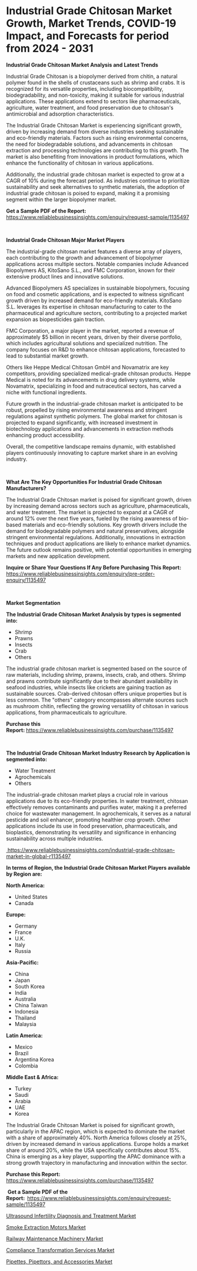 <p><h1>Industrial Grade Chitosan Market Growth, Market Trends, COVID-19 Impact, and Forecasts for period from 2024 - 2031</h1></p><p><strong>Industrial Grade Chitosan Market Analysis and Latest Trends</strong></p>
<p><p>Industrial Grade Chitosan is a biopolymer derived from chitin, a natural polymer found in the shells of crustaceans such as shrimp and crabs. It is recognized for its versatile properties, including biocompatibility, biodegradability, and non-toxicity, making it suitable for various industrial applications. These applications extend to sectors like pharmaceuticals, agriculture, water treatment, and food preservation due to chitosan's antimicrobial and adsorption characteristics.</p><p>The Industrial Grade Chitosan Market is experiencing significant growth, driven by increasing demand from diverse industries seeking sustainable and eco-friendly materials. Factors such as rising environmental concerns, the need for biodegradable solutions, and advancements in chitosan extraction and processing technologies are contributing to this growth. The market is also benefiting from innovations in product formulations, which enhance the functionality of chitosan in various applications.</p><p>Additionally, the industrial grade chitosan market is expected to grow at a CAGR of 10% during the forecast period. As industries continue to prioritize sustainability and seek alternatives to synthetic materials, the adoption of industrial grade chitosan is poised to expand, making it a promising segment within the larger biopolymer market.</p></p>
<p><strong>Get a Sample PDF of the Report:&nbsp;</strong> <a href="https://www.reliablebusinessinsights.com/enquiry/request-sample/1135497?utm_campaign=1119&utm_medium=2&utm_source=Github&utm_content=ia&utm_term=13102024&utm_id=industrial-grade-chitosan">https://www.reliablebusinessinsights.com/enquiry/request-sample/1135497</a></p>
<p>&nbsp;</p>
<p><strong>Industrial Grade Chitosan Major Market Players</strong></p>
<p><p>The industrial-grade chitosan market features a diverse array of players, each contributing to the growth and advancement of biopolymer applications across multiple sectors. Notable companies include Advanced Biopolymers AS, KitoSano S.L., and FMC Corporation, known for their extensive product lines and innovative solutions.</p><p>Advanced Biopolymers AS specializes in sustainable biopolymers, focusing on food and cosmetic applications, and is expected to witness significant growth driven by increased demand for eco-friendly materials. KitoSano S.L. leverages its expertise in chitosan manufacturing to cater to the pharmaceutical and agriculture sectors, contributing to a projected market expansion as biopesticides gain traction.</p><p>FMC Corporation, a major player in the market, reported a revenue of approximately $5 billion in recent years, driven by their diverse portfolio, which includes agricultural solutions and specialized nutrition. The company focuses on R&D to enhance chitosan applications, forecasted to lead to substantial market growth.</p><p>Others like Heppe Medical Chitosan GmbH and Novamatrix are key competitors, providing specialized medical-grade chitosan products. Heppe Medical is noted for its advancements in drug delivery systems, while Novamatrix, specializing in food and nutraceutical sectors, has carved a niche with functional ingredients.</p><p>Future growth in the industrial-grade chitosan market is anticipated to be robust, propelled by rising environmental awareness and stringent regulations against synthetic polymers. The global market for chitosan is projected to expand significantly, with increased investment in biotechnology applications and advancements in extraction methods enhancing product accessibility.</p><p>Overall, the competitive landscape remains dynamic, with established players continuously innovating to capture market share in an evolving industry.</p></p>
<p>&nbsp;</p>
<p><strong>What Are The Key Opportunities For Industrial Grade Chitosan Manufacturers?</strong></p>
<p><p>The Industrial Grade Chitosan market is poised for significant growth, driven by increasing demand across sectors such as agriculture, pharmaceuticals, and water treatment. The market is projected to expand at a CAGR of around 12% over the next five years, fueled by the rising awareness of bio-based materials and eco-friendly solutions. Key growth drivers include the demand for biodegradable polymers and natural preservatives, alongside stringent environmental regulations. Additionally, innovations in extraction techniques and product applications are likely to enhance market dynamics. The future outlook remains positive, with potential opportunities in emerging markets and new application development.</p></p>
<p><strong>Inquire or Share Your Questions If Any Before Purchasing This Report:</strong> <a href="https://www.reliablebusinessinsights.com/enquiry/pre-order-enquiry/1135497?utm_campaign=1119&utm_medium=2&utm_source=Github&utm_content=ia&utm_term=13102024&utm_id=industrial-grade-chitosan">https://www.reliablebusinessinsights.com/enquiry/pre-order-enquiry/1135497</a></p>
<p>&nbsp;</p>
<p><strong>Market Segmentation</strong></p>
<p><strong>The Industrial Grade Chitosan Market Analysis by types is segmented into:</strong></p>
<p><ul><li>Shrimp</li><li>Prawns</li><li>Insects</li><li>Crab</li><li>Others</li></ul></p>
<p><p>The industrial grade chitosan market is segmented based on the source of raw materials, including shrimp, prawns, insects, crab, and others. Shrimp and prawns contribute significantly due to their abundant availability in seafood industries, while insects like crickets are gaining traction as sustainable sources. Crab-derived chitosan offers unique properties but is less common. The "others" category encompasses alternate sources such as mushroom chitin, reflecting the growing versatility of chitosan in various applications, from pharmaceuticals to agriculture.</p></p>
<p><strong>Purchase this Report:&nbsp;</strong><a href="https://www.reliablebusinessinsights.com/purchase/1135497?utm_campaign=1119&utm_medium=2&utm_source=Github&utm_content=ia&utm_term=13102024&utm_id=industrial-grade-chitosan">https://www.reliablebusinessinsights.com/purchase/1135497</a></p>
<p>&nbsp;</p>
<p><strong>The Industrial Grade Chitosan Market Industry Research by Application is segmented into:</strong></p>
<p><ul><li>Water Treatment</li><li>Agrochemicals</li><li>Others</li></ul></p>
<p><p>The industrial-grade chitosan market plays a crucial role in various applications due to its eco-friendly properties. In water treatment, chitosan effectively removes contaminants and purifies water, making it a preferred choice for wastewater management. In agrochemicals, it serves as a natural pesticide and soil enhancer, promoting healthier crop growth. Other applications include its use in food preservation, pharmaceuticals, and bioplastics, demonstrating its versatility and significance in enhancing sustainability across multiple industries.</p></p>
<p><a href="https://www.reliablebusinessinsights.com/industrial-grade-chitosan-market-in-global-r1135497?utm_campaign=1119&utm_medium=2&utm_source=Github&utm_content=ia&utm_term=13102024&utm_id=industrial-grade-chitosan">&nbsp;https://www.reliablebusinessinsights.com/industrial-grade-chitosan-market-in-global-r1135497</a></p>
<p><strong>In terms of Region, the Industrial Grade Chitosan Market Players available by Region are:</strong></p>
<p>
    <p> <strong> North America: </strong>
        <ul>
            <li>United States</li>
            <li>Canada</li>
        </ul>
        </p> 
    <p> <strong> Europe: </strong>
        <ul>
            <li>Germany</li>
            <li>France</li>
            <li>U.K.</li>
            <li>Italy</li>
            <li>Russia</li>
        </ul>
        </p> 
    <p> <strong> Asia-Pacific: </strong>
        <ul>
            <li>China</li>
            <li>Japan</li>
            <li>South Korea</li>
            <li>India</li>
            <li>Australia</li>
            <li>China Taiwan</li>
            <li>Indonesia</li>
            <li>Thailand</li>
            <li>Malaysia</li>
        </ul>
        </p> 
    <p> <strong> Latin America: </strong>
        <ul>
            <li>Mexico</li>
            <li>Brazil</li>
            <li>Argentina Korea</li>
            <li>Colombia</li>
        </ul>
        </p> 
    <p> <strong> Middle East & Africa: </strong>
        <ul>
            <li>Turkey</li>
            <li>Saudi</li>
            <li>Arabia</li>
            <li>UAE</li>
            <li>Korea</li>
        </ul>
    </p>
    </p>
<p><p>The Industrial Grade Chitosan Market is poised for significant growth, particularly in the APAC region, which is expected to dominate the market with a share of approximately 40%. North America follows closely at 25%, driven by increased demand in various applications. Europe holds a market share of around 20%, while the USA specifically contributes about 15%. China is emerging as a key player, supporting the APAC dominance with a strong growth trajectory in manufacturing and innovation within the sector.</p></p>
<p><strong>Purchase this Report: </strong><a href="https://www.reliablebusinessinsights.com/purchase/1135497?utm_campaign=1119&utm_medium=2&utm_source=Github&utm_content=ia&utm_term=13102024&utm_id=industrial-grade-chitosan">https://www.reliablebusinessinsights.com/purchase/1135497</a></p>
<p>&nbsp;<strong>Get a Sample PDF of the Report:&nbsp;&nbsp;</strong><a href="https://www.reliablebusinessinsights.com/enquiry/request-sample/1135497?utm_campaign=1119&utm_medium=2&utm_source=Github&utm_content=ia&utm_term=13102024&utm_id=industrial-grade-chitosan">https://www.reliablebusinessinsights.com/enquiry/request-sample/1135497</a></p>
<p><strong></strong></p>
<p><p><a href="https://github.com/AlbertGonzalez266/Market-Research-Report-List-1/blob/main/ultrasound-infertility-diagnosis-and-treatment-market.md?utm_campaign=1119&utm_medium=2&utm_source=Github&utm_content=ia&utm_term=13102024&utm_id=industrial-grade-chitosan">Ultrasound Infertility Diagnosis and Treatment Market</a></p><p><a href="https://issuu.com/reportprime-2/docs/smoke-extraction-motors-market-size_62d2e57437f473?utm_campaign=1119&utm_medium=2&utm_source=Github&utm_content=ia&utm_term=13102024&utm_id=industrial-grade-chitosan">Smoke Extraction Motors Market</a></p><p><a href="https://issuu.com/reportprime-2/docs/railway-maintenance-machinery-marke_992d7fae2f7511?utm_campaign=1119&utm_medium=2&utm_source=Github&utm_content=ia&utm_term=13102024&utm_id=industrial-grade-chitosan">Railway Maintenance Machinery Market</a></p><p><a href="https://github.com/JavierDDowns/Market-Research-Report-List-1/blob/main/compliance-transformation-services-market.md?utm_campaign=1119&utm_medium=2&utm_source=Github&utm_content=ia&utm_term=13102024&utm_id=industrial-grade-chitosan">Compliance Transformation Services Market</a></p><p><a href="https://www.linkedin.com/pulse/pipettes-pipettors-accessories-market-pulse-10-expansion-vwkhe?utm_campaign=1119&utm_medium=2&utm_source=Github&utm_content=ia&utm_term=13102024&utm_id=industrial-grade-chitosan">Pipettes, Pipettors, and Accessories Market</a></p></p>